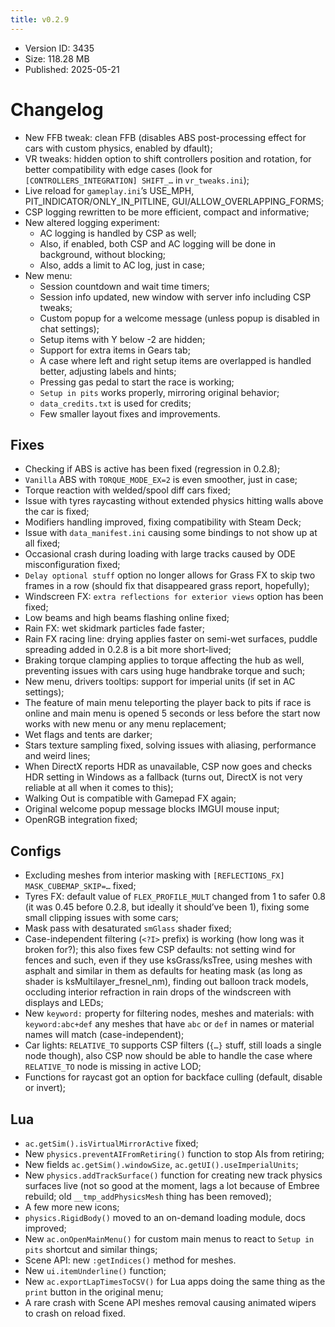 ```yaml
---
title: v0.2.9
---
```


*   Version ID: 3435
*   Size: 118.28 MB
*   Published: 2025-05-21

# Changelog
*   New FFB tweak: clean FFB (disables ABS post-processing effect for cars with custom physics, enabled by dfault);
*   VR tweaks: hidden option to shift controllers position and rotation, for better compatibility with edge cases (look for `[CONTROLLERS_INTEGRATION] SHIFT_…` in `vr_tweaks.ini`);
*   Live reload for `gameplay.ini`’s USE_MPH, PIT_INDICATOR/ONLY_IN_PITLINE, GUI/ALLOW_OVERLAPPING_FORMS;
*   CSP logging rewritten to be more efficient, compact and informative;
*   New altered logging experiment:
    *   AC logging is handled by CSP as well;
    *   Also, if enabled, both CSP and AC logging will be done in background, without blocking;
    *   Also, adds a limit to AC log, just in case;
*   New menu:
    *   Session countdown and wait time timers;
    *   Session info updated, new window with server info including CSP tweaks;
    *   Custom popup for a welcome message (unless popup is disabled in chat settings);
    *   Setup items with Y below -2 are hidden;
    *   Support for extra items in Gears tab;
    *   A case where left and right setup items are overlapped is handled better, adjusting labels and hints;
    *   Pressing gas pedal to start the race is working;
    *   `Setup in pits` works properly, mirroring original behavior;
    *   `data_credits.txt` is used for credits;
    *   Few smaller layout fixes and improvements.

## Fixes

*   Checking if ABS is active has been fixed (regression in 0.2.8);
*   `Vanilla` ABS with `TORQUE_MODE_EX=2` is even smoother, just in case;
*   Torque reaction with welded/spool diff cars fixed;
*   Issue with tyres raycasting without extended physics hitting walls above the car is fixed;
*   Modifiers handling improved, fixing compatibility with Steam Deck;
*   Issue with `data_manifest.ini` causing some bindings to not show up at all fixed;
*   Occasional crash during loading with large tracks caused by ODE misconfiguration fixed;
*   `Delay optional stuff` option no longer allows for Grass FX to skip two frames in a row (should fix that disappeared grass report, hopefully);
*   Windscreen FX: `extra reflections for exterior views` option has been fixed;
*   Low beams and high beams flashing online fixed;
*   Rain FX: wet skidmark particles fade faster;
*   Rain FX racing line: drying applies faster on semi-wet surfaces, puddle spreading added in 0.2.8 is a bit more short-lived;
*   Braking torque clamping applies to torque affecting the hub as well, preventing issues with cars using huge handbrake torque and such;
*   New menu, drivers tooltips: support for imperial units (if set in AC settings);
*   The feature of main menu teleporting the player back to pits if race is online and main menu is opened 5 seconds or less before the start now works with new menu or any menu replacement;
*   Wet flags and tents are darker;
*   Stars texture sampling fixed, solving issues with aliasing, performance and weird lines;
*   When DirectX reports HDR as unavailable, CSP now goes and checks HDR setting in Windows as a fallback (turns out, DirectX is not very reliable at all when it comes to this);
*   Walking Out is compatible with Gamepad FX again;
*   Original welcome popup message blocks IMGUI mouse input;
*   OpenRGB integration fixed;

## Configs

*   Excluding meshes from interior masking with `[REFLECTIONS_FX] MASK_CUBEMAP_SKIP=…` fixed;
*   Tyres FX: default value of `FLEX_PROFILE_MULT` changed from 1 to safer 0.8 (it was 0.45 before 0.2.8, but ideally it should’ve been 1), fixing some small clipping issues with some cars;
*   Mask pass with desaturated `smGlass` shader fixed;
*   Case-independent filtering (`<?I>` prefix) is working (how long was it broken for?); this also fixes few CSP defaults: not setting wind for fences and such, even if they use ksGrass/ksTree, using meshes with asphalt and similar in them as defaults for heating mask (as long as shader is ksMultilayer_fresnel_nm), finding out balloon track models, occluding interior refraction in rain drops of the windscreen with displays and LEDs;
*   New `keyword:` property for filtering nodes, meshes and materials: with `keyword:abc+def` any meshes that have `abc` or `def` in names or material names will match (case-independent);
*   Car lights: `RELATIVE_TO` supports CSP filters (`{…}` stuff, still loads a single node though), also CSP now should be able to handle the case where `RELATIVE_TO` node is missing in active LOD;
*   Functions for raycast got an option for backface culling (default, disable or invert);

## Lua

*   `ac.getSim().isVirtualMirrorActive` fixed;
*   New `physics.preventAIFromRetiring()` function to stop AIs from retiring;
*   New fields `ac.getSim().windowSize`, `ac.getUI().useImperialUnits`;
*   New `physics.addTrackSurface()` function for creating new track physics surfaces live (not so good at the moment, lags a lot because of Embree rebuild; old `__tmp_addPhysicsMesh` thing has been removed);
*   A few more new icons;
*   `physics.RigidBody()` moved to an on-demand loading module, docs improved;
*   New `ac.onOpenMainMenu()` for custom main menus to react to `Setup in pits` shortcut and similar things;
*   Scene API: new `:getIndices()` method for meshes.
*   New `ui.itemUnderline()` function;
*   New `ac.exportLapTimesToCSV()` for Lua apps doing the same thing as the `print` button in the original menu;
*   A rare crash with Scene API meshes removal causing animated wipers to crash on reload fixed.
